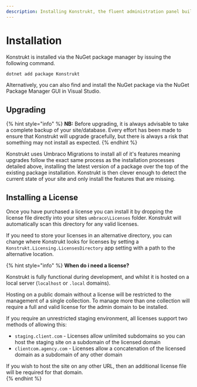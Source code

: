 ```yaml
---
description: Installing Konstrukt, the fluent administration panel builder for Umbraco.
---
```


# Installation

Konstrukt is installed via the NuGet package manager by issuing the following command.

```bash
dotnet add package Konstrukt
```

Alternatively, you can also find and install the NuGet package via the NuGet Package Manager GUI in Visual Studio.

## Upgrading

{% hint style="info" %}
**NB:** Before upgrading, it is always advisable to take a complete backup of your site/database. Every effort has been made to ensure that Konstrukt will upgrade gracefully, but there is always a risk that something may not install as expected.
{% endhint %}

Konstrukt uses Umbraco Migrations to install all of it's features meaning upgrades follow the exact same process as the installation processes detailed above, installing the latest version of a package over the top of the existing package installation. Konstrukt is then clever enough to detect the current state of your site and only install the features that are missing.

## Installing a License 

Once you have purchased a license you can install it by dropping the license file directly into your sites `umbraco\Licenses` folder. Konstrukt will automatically scan this directory for any valid licenses.

If you need to store your licenses in an alternative directory, you can change where Konstrukt looks for licenses by setting a `Konstrukt.Licensing.LicensesDirectory` app setting with a path to the alternative location. 

{% hint style="info" %}
**When do i need a license?**

Konstrukt is fully functional during development, and whilst it is hosted on a local server (`localhost` or `.local` domains).

Hosting on a public domain without a license will be restricted to the management of a single collection. To manage more than one collection will require a full and valid license for the admin domain to be installed.

If you require an unrestricted staging environment, all licenses support two methods of allowing this:  

* `staging.client.com` - Licenses allow unlimited subdomains so you can host the staging site on a subdomain of the licensed domain  
* `clientcom.agency.com` - Licenses allow a concatenation of the licensed domain as a subdomain of any other domain  

If you wish to host the site on any other URL, then an additional license file will be required for that domain.  
{% endhint %}
